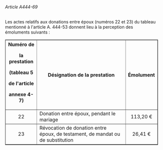 ###### Article A444-69

Les actes relatifs aux donations entre époux (numéros 22 et 23) du tableau mentionné à l'article A. 444-53 donnent lieu à la perception des émoluments suivants :

<table border="1"><tbody>
 <tr>
  <th>Numéro de

la prestation

(tableau 5

de l'article

annexe 4-7)</th>
  <th>Désignation de la prestation</th>
  <th>Émolument</th>
 </tr>
 <tr>
  <td align="center">22</td>
  <td>Donation entre époux, pendant le mariage</td>
  <td align="center">113,20 €</td>
 </tr>
 <tr>
  <td align="center">23</td>
  <td>Révocation de donation entre époux, de testament, de mandat ou de substitution</td>
  <td align="center">26,41 €</td>
 </tr>
</tbody></table>

